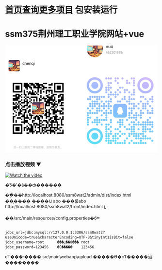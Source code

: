 # [首页查询更多项目](https://github.com/GraduationProject-ssm) 包安装运行


# ssm375荆州理工职业学院网站+vue

![picture](https://raw.githubusercontent.com/GraduationProject-springboot/.github/main/img/wx.png)

### 点击播放视频 ▼
[![Watch the video](https://i.sstatic.net/Vp2cE.png)]()


�Ƽ�ʹ�ã��ȸ������

��ַ��http://localhost:8080/ssm8wat2/admin/dist/index.html ��̨���� 
����Ա abo  ���룺abo  
http://localhost:8080/ssm8wat2/front/index.html ǰ̨

 
 
��/src/main/resources/config.properties�б༭
											
	jdbc_url=jdbc:mysql://127.0.0.1:3306/ssm8wat2?useUnicode=true&characterEncoding=UTF-8&tinyInt1isBit=false
	jdbc_username=root	    ���ݿ��û��� root
	jdbc_password=123456	�û�����    123456


ͼƬ���·���� src\main\webapp\upload �����ϴ�ͼƬ�����治��������











